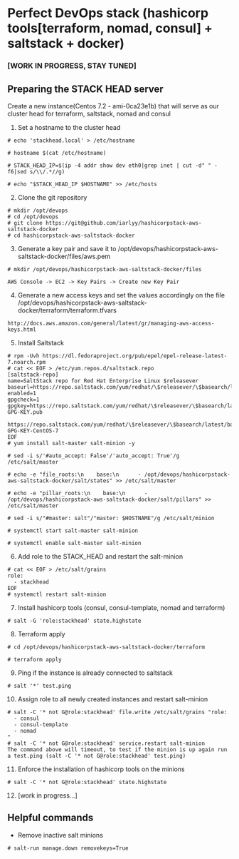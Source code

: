 # Perfect DevOps stack (hashicorp tools[terraform, nomad, consul] + saltstack + docker)

### [WORK IN PROGRESS, STAY TUNED]

## Preparing the STACK HEAD server

Create a new instance(Centos 7.2 - ami-0ca23e1b) that will serve as our cluster head for terraform, saltstack, nomad and consul

1) Set a hostname to the cluster head
````
# echo 'stackhead.local' > /etc/hostname

# hostname $(cat /etc/hostname)

# STACK_HEAD_IP=$(ip -4 addr show dev eth0|grep inet | cut -d" " -f6|sed s/\\/.*//g)

# echo "$STACK_HEAD_IP $HOSTNAME" >> /etc/hosts
````

2) Clone the git repository
````
# mkdir /opt/devops
# cd /opt/devops
# git clone https://git@github.com/iarlyy/hashicorpstack-aws-saltstack-docker
# cd hashicorpstack-aws-saltstack-docker
````

3) Generate a key pair and save it to /opt/devops/hashicorpstack-aws-saltstack-docker/files/aws.pem
````
# mkdir /opt/devops/hashicorpstack-aws-saltstack-docker/files

AWS Console -> EC2 -> Key Pairs -> Create new Key Pair

````

4) Generate a new access keys and set the values accordingly on the file /opt/devops/hashicorpstack-aws-saltstack-docker/terraform/terraform.tfvars
````
http://docs.aws.amazon.com/general/latest/gr/managing-aws-access-keys.html
````

5) Install Saltstack
````
# rpm -Uvh https://dl.fedoraproject.org/pub/epel/epel-release-latest-7.noarch.rpm
# cat << EOF > /etc/yum.repos.d/saltstack.repo
[saltstack-repo]
name=SaltStack repo for Red Hat Enterprise Linux $releasever
baseurl=https://repo.saltstack.com/yum/redhat/\$releasever/\$basearch/latest
enabled=1
gpgcheck=1
gpgkey=https://repo.saltstack.com/yum/redhat/\$releasever/\$basearch/latest/SALTSTACK-GPG-KEY.pub
       https://repo.saltstack.com/yum/redhat/\$releasever/\$basearch/latest/base/RPM-GPG-KEY-CentOS-7
EOF
# yum install salt-master salt-minion -y

# sed -i s/'#auto_accept: False'/'auto_accept: True'/g /etc/salt/master

# echo -e "file_roots:\n    base:\n      - /opt/devops/hashicorpstack-aws-saltstack-docker/salt/states" >> /etc/salt/master

# echo -e "pillar_roots:\n    base:\n      - /opt/devops/hashicorpstack-aws-saltstack-docker/salt/pillars" >> /etc/salt/master

# sed -i s/"#master: salt"/"master: $HOSTNAME"/g /etc/salt/minion

# systemctl start salt-master salt-minion

# systemctl enable salt-master salt-minion

````

6) Add role to the STACK_HEAD and restart the salt-minion
````
# cat << EOF > /etc/salt/grains
role:
  - stackhead
EOF
# systemctl restart salt-minion
````

7) Install hashicorp tools (consul, consul-template, nomad and terraform)
````
# salt -G 'role:stackhead' state.highstate
````

8) Terraform apply
````
# cd /opt/devops/hashicorpstack-aws-saltstack-docker/terraform

# terraform apply
````

9) Ping if the instance is already connected to saltstack
````
# salt '*' test.ping
````

10) Assign role to all newly created instances and restart salt-minion
````
# salt -C '* not G@role:stackhead' file.write /etc/salt/grains "role:
  - consul
  - consul-template
  - nomad
"
# salt -C '* not G@role:stackhead' service.restart salt-minion
The command above will timeout, to test if the minion is up again run a test.ping (salt -C '* not G@role:stackhead' test.ping)
````

11) Enforce the installation of hashicorp tools on the minions
````
# salt -C '* not G@role:stackhead' state.highstate
````

12) [work in progress...]

## Helpful commands 
* Remove inactive salt minions
````
# salt-run manage.down removekeys=True
````

